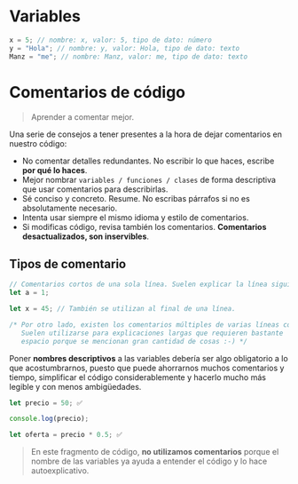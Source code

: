# Variables

```js
x = 5; // nombre: x, valor: 5, tipo de dato: número
y = "Hola"; // nombre: y, valor: Hola, tipo de dato: texto
Manz = "me"; // nombre: Manz, valor: me, tipo de dato: texto
```

# Comentarios de código

> Aprender a comentar mejor.

Una serie de consejos a tener presentes a la hora de dejar comentarios en nuestro código:

- No comentar detalles redundantes. No escribir lo que haces, escribe **por qué lo haces**.
- Mejor nombrar `variables / funciones / clases` de forma descriptiva que usar comentarios para describirlas.
- Sé conciso y concreto. Resume. No escribas párrafos si no es absolutamente necesario.
- Intenta usar siempre el mismo idioma y estilo de comentarios.
- Si modificas código, revisa también los comentarios. **Comentarios desactualizados, son inservibles**.

## Tipos de comentario

```js
// Comentarios cortos de una sola línea. Suelen explicar la línea siguiente.
let a = 1;

let x = 45; // También se utilizan al final de una línea.

/* Por otro lado, existen los comentarios múltiples de varias líneas consecutivas.
   Suelen utilizarse para explicaciones largas que requieren bastante
   espacio porque se mencionan gran cantidad de cosas :-) */
```

Poner **nombres descriptivos** a las variables debería ser algo obligatorio a lo que acostumbrarnos, puesto que puede ahorrarnos muchos comentarios y tiempo, simplificar el código considerablemente y hacerlo mucho más legible y con menos ambigüedades.

```js
let precio = 50; ✅

console.log(precio);

let oferta = precio * 0.5; ✅
```

> En este fragmento de código, **no utilizamos comentarios** porque el nombre de las variables ya ayuda a entender el código y lo hace autoexplicativo.
